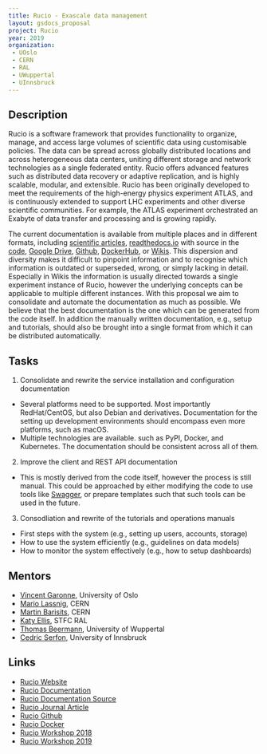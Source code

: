 ```yaml
---
title: Rucio - Exascale data management
layout: gsdocs_proposal
project: Rucio
year: 2019
organization:
 - UOslo
 - CERN
 - RAL
 - UWuppertal
 - UInnsbruck
---
```


## Description

Rucio is a software framework that provides functionality to organize, manage, and access large volumes of scientific data using customisable policies. The data can be spread across globally distributed locations and across heterogeneous data centers, uniting different storage and network technologies as a single federated entity. Rucio offers advanced features such as distributed data recovery or adaptive replication, and is highly scalable, modular, and extensible. Rucio has been originally developed to meet the requirements of the high-energy physics experiment ATLAS, and is continuously extended to support LHC experiments and other diverse scientific communities. For example, the ATLAS experiment orchestrated an Exabyte of data transfer and processing and is growing rapidly.

The current documentation is available from multiple places and in different formats, including [scientific articles](https://arxiv.org/abs/1902.09857), [readthedocs.io](https://rucio.readthedocs.io/en/latest/) with source in the [code](https://github.com/rucio/rucio/tree/master/doc/source), [Google Drive](https://drive.google.com/drive/folders/1EEN8l1dFjDSgavPrAMMooDjEodHP7aU7?usp=sharing), [Github](https://github.com/rucio/rucio), [DockerHub](https://hub.docker.com/u/rucio), or [Wikis](https://twiki.cern.ch/twiki/bin/view/AtlasComputing/AtlasDistributedComputing). This dispersion and diversity makes it difficult to pinpoint information and to recognise which information is outdated or superseded, wrong, or simply lacking in detail. Especially in Wikis the information is usually directed towards a single experiment instance of Rucio, however the underlying concepts can be applicable to multiple different instances. With this proposal we aim to consolidate and automate the documentation as much as possible. We believe that the best documentation is the one which can be generated from the code itself. In addition the manually written documentation, e.g., setup and tutorials, should also be brought into a single format from which it can be distributed automatically.


## Tasks

1. Consolidate and rewrite the service installation and configuration documentation
  - Several platforms need to be supported. Most importantly RedHat/CentOS, but also Debian and derivatives. Documentation for the setting up development environments should encompass even more platforms, such as macOS.
  - Multiple technologies are available. such as PyPI, Docker, and Kubernetes. The documentation should be consistent across all of them.
2. Improve the client and REST API documentation
  - This is mostly derived from the code itself, however the process is still manual. This could be approached by either modifying the code to use tools like [Swagger](https://swagger.io), or prepare templates such that such tools can be used in the future.
3. Consodliation and rewrite of the tutorials and operations manuals
  - First steps with the system (e.g., setting up users, accounts, storage)
  - How to use the system efficiently (e.g., guidelines on data models)
  - How to monitor the system effectively (e.g., how to setup dashboards)

## Mentors
- [Vincent Garonne](mailto:vgaronne@gmail.com), University of Oslo
- [Mario Lassnig](mailto:Mario.Lassnig@cern.ch), CERN
- [Martin Barisits](mailto:Martin.Barisits@cern.ch), CERN
- [Katy Ellis](mailto:katy.ellis@stfc.ac.uk), STFC RAL
- [Thomas Beermann](mailto:thomas.beermann@cern.ch), University of Wuppertal
- [Cedric Serfon](mailto:cedric.serfon@cern.ch), University of Innsbruck

## Links

- [Rucio Website](https://rucio.cern.ch)
- [Rucio Documentation](https://rucio.readthedocs.io/en/latest/)
- [Rucio Documentation Source](https://github.com/rucio/rucio/tree/master/doc/source)
- [Rucio Journal Article](https://arxiv.org/abs/1902.09857)
- [Rucio Github](https://github.com/rucio/rucio)
- [Rucio Docker](https://hub.docker.com/u/rucio/)
- [Rucio Workshop 2018](https://indico.cern.ch/event/676472/)
- [Rucio Workshop 2019](https://indico.cern.ch/event/773489/)
